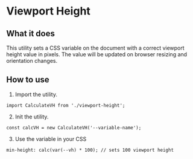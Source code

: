 # Viewport Height

## What it does
This utility sets a CSS variable on the document with a correct viewport height value in pixels. The value will be updated on browser resizing and orientation changes.

## How to use

1. Import the utility.

`import CalculateVH from './viewport-height';`

2. Init the utility.

`const calcVH = new CalculateVH('--variable-name');`

3. Use the variable in your CSS

`min-height: calc(var(--vh) * 100); // sets 100 viewport height`